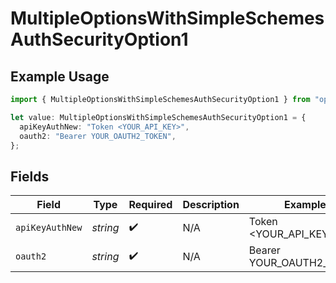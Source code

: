 # MultipleOptionsWithSimpleSchemesAuthSecurityOption1

## Example Usage

```typescript
import { MultipleOptionsWithSimpleSchemesAuthSecurityOption1 } from "openapi/sdk/models/operations";

let value: MultipleOptionsWithSimpleSchemesAuthSecurityOption1 = {
  apiKeyAuthNew: "Token <YOUR_API_KEY>",
  oauth2: "Bearer YOUR_OAUTH2_TOKEN",
};
```

## Fields

| Field                    | Type                     | Required                 | Description              | Example                  |
| ------------------------ | ------------------------ | ------------------------ | ------------------------ | ------------------------ |
| `apiKeyAuthNew`          | *string*                 | :heavy_check_mark:       | N/A                      | Token <YOUR_API_KEY>     |
| `oauth2`                 | *string*                 | :heavy_check_mark:       | N/A                      | Bearer YOUR_OAUTH2_TOKEN |